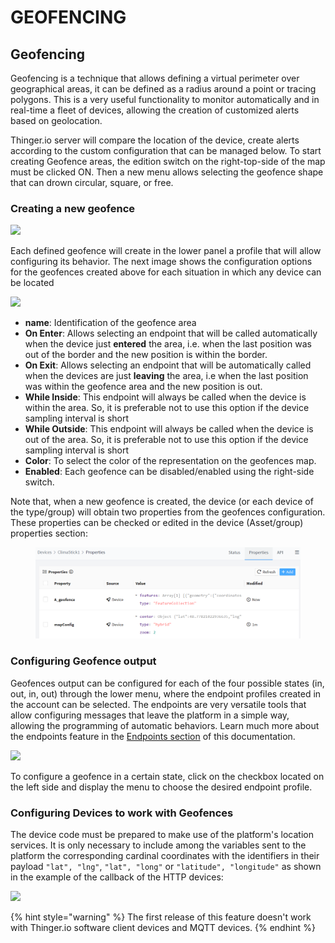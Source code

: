 # GEOFENCING

## Geofencing &#x20;

Geofencing is a technique that allows defining a virtual perimeter over geographical areas, it can be defined as a radius around a point or tracing polygons. This is a very useful functionality to monitor automatically and in real-time a fleet of devices, allowing the creation of customized alerts based on geolocation.

Thinger.io server will compare the location of the device, create alerts according to the custom configuration that can be managed below. To start creating Geofence areas, the edition switch on the right-top-side of the map must be clicked ON. Then a new menu allows selecting the geofence shape that can drown circular, square, or free.&#x20;

### Creating a new geofence

![](<../.gitbook/assets/image (357).png>)

Each defined geofence will create in the lower panel a profile that will allow configuring its behavior. The next image shows the configuration options for the geofences created above for each situation in which any device can be located

![](<../.gitbook/assets/image (373).png>)

* **name**: Identification of the geofence area
* **On Enter**: Allows selecting an endpoint that will be called automatically when the device just **entered** the area, i.e. when the last position was out of the border and the new position is within the border.&#x20;
* **On Exit**: Allows selecting an endpoint that will be automatically called when the devices are just **leaving** the area, i.e when the last position was within the geofence area and the new position is out.&#x20;
* **While Inside**: This endpoint will always be called when the device is within the area. So, it is preferable not to use this option if the device sampling interval is short
* **While Outside**: This endpoint will always be called when the device is out of the area. So, it is preferable not to use this option if the device sampling interval is short
* **Color**: To select the color of the representation on the geofences map.
* **Enabled**: Each geofence can be disabled/enabled using the right-side switch.&#x20;

Note that, when a new geofence is created, the device (or each device of the type/group) will obtain two properties from the geofences configuration. These properties can be checked or edited in the device (Asset/group) properties section:

<figure><img src="../.gitbook/assets/image (120).png" alt=""><figcaption></figcaption></figure>

### Configuring Geofence output

Geofences output can be configured for each of the four possible states (in, out, in, out) through the lower menu, where the endpoint profiles created in the account can be selected. The endpoints are very versatile tools that allow configuring messages that leave the platform in a simple way, allowing the programming of automatic behaviors. Learn much more about the endpoints feature in the [Endpoints section](endpoints-1.md) of this documentation.&#x20;

![](<../.gitbook/assets/image (349).png>)

To configure a geofence in a certain state, click on the checkbox located on the left side and display the menu to choose the desired endpoint profile.

### Configuring Devices to work with Geofences

The device code must be prepared to make use of the platform's location services. It is only necessary to include among the variables sent to the platform the corresponding cardinal coordinates with the identifiers in their payload `"lat", "lng"`, `"lat", "long"` or `"latitude", "longitude"` as shown in the example of the callback of the HTTP devices:

![](<../.gitbook/assets/image (379).png>)

{% hint style="warning" %}
The first release of this feature doesn't work with Thinger.io software client devices and MQTT devices.&#x20;
{% endhint %}
